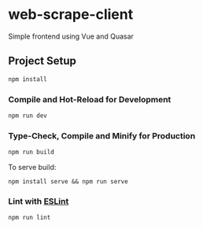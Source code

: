 # web-scrape-client

Simple frontend using Vue and Quasar 

## Project Setup

```sh
npm install
```

### Compile and Hot-Reload for Development

```sh
npm run dev
```

### Type-Check, Compile and Minify for Production

```sh
npm run build
```

To serve build:
```
npm install serve && npm run serve
```

### Lint with [ESLint](https://eslint.org/)

```sh
npm run lint
```

